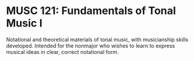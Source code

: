 # MUSC 121: Fundamentals of Tonal Music I

Notational and theoretical materials of tonal music, with musicianship skills developed. Intended for the nonmajor who wishes to learn to express musical ideas in clear, correct notational form.